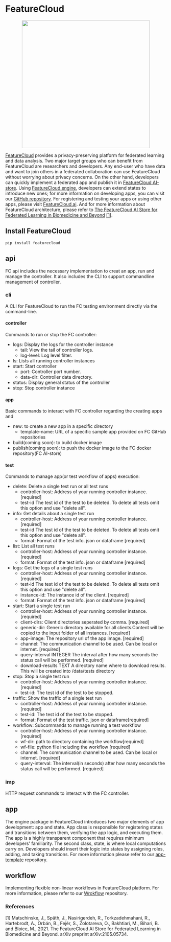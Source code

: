 # FeatureCloud
<p align="center">
<img src="https://featurecloud.ai/assets/fc_logo_small.svg" width="400" height="400"/>
</p>

[FeatureCloud](https://featurecloud.eu/) provides a privacy-preserving platform for federated learning and data analysis.
Two major target groups who can benefit from FeatureCloud are researchers and developers. Any end-user who have data and 
want to join others in a federated collaboration can use FeatureCloud without worrying about privacy concerns.
On the other hand, developers can quickly implement a federated app and publish it in [FeatureCloud AI-store](https://featurecloud.ai/ai-store).
Using [FeatureCloud engine](https://github.com/FeatureCloud/FeatureCloud/tree/master/FeatureCloud/app), developers can extend states to introduce new ones; for more information on developing apps, you can visit our [GitHub repository](https://github.com/FeatureCloud/app-template). For registering and testing your apps or using other apps, please visit
[FeatureCloud.ai](https://featurecloud.ai/). And for more information about FeatureCloud architecture,
please refer to 
[The FeatureCloud AI Store for Federated Learning in Biomedicine and Beyond](https://arxiv.org/abs/2105.05734) [[1]](#1).

## Install FeatureCloud
```shell
pip install featurecloud
```

## api
FC api includes the necessary implementation to creat an app, run and manage the controller. It also includes the CLI to 
support commandline management of controller.
### cli
A CLI for FeatureCloud to run the FC testing environment directly via the command-line.
#### controller
Commands to run or stop the FC controller:
* logs: Display the logs for the controller instance
  * tail: View the tail of controller logs.
  * log-level: Log level filter.
* ls: Lists all running controller instances
* start: Start controller
  * port: Controller port number. 
  * data-dir: Controller data directory.
* status: Display general status of the controller
* stop: Stop controller instance
#### app
Basic commands to interact with FC controller regarding the creating apps and
* new: to create a new app in a specific directory
  * template-name:  URL of a specific sample app provided on FC GitHub repositories 
* build(coming soon): to build docker image  
* publish(coming soon): to push the docker image to the FC docker repository(FC AI-store)

#### test 
Commands to manage app(or test workflow of apps) execution:
* delete: Delete a single test run or all test runs
  * controller-host: Address of your running controller instance.[required]
  * test-id The test id of the test to be deleted. To delete all tests omit this option and use "delete all".
* info: Get details about a single test run
  * controller-host: Address of your running controller instance.[required]
  * test-id The test id of the test to be deleted. To delete all tests omit this option and use "delete all".
  * format: Format of the test info. json or dataframe [required]
* list: List all test runs
  * controller-host: Address of your running controller instance.[required]
  * format: Format of the test info. json or dataframe [required]
* logs: Get the logs of a single test runs
  * controller-host: Address of your running controller instance.[required]
  * test-id The test id of the test to be deleted. To delete all tests omit this option and use "delete all".
  * instance-id: The instance id of the client.  [required]
  * format: Format of the test info. json or dataframe [required]
* start: Start a single test run
  * controller-host: Address of your running controller instance.[required]
  * client-dirs: Client directories seperated by comma.  [required]
  * generic-dir: Generic directory available for all clients.Content will be copied to the input folder of all instances.  [required]
  * app-image: The repository url of the app image.  [required]
  * channel: The communication channel to be used. Can be local or internet.  [required]
  * query-interval INTEGER  The interval after how many seconds the status call will be performed.  [required]
  * download-results TEXT   A directory name where to download results. This will be created into /data/tests directory
* stop: Stop a single test run
  * controller-host: Address of your running controller instance. [required]
  * test-id: The test id of the test to be stopped.
* traffic: Show the traffic of a single test run
  * controller-host: Address of your running controller instance.[required]
  * test-id: The test id of the test to be stopped.
  * format: Format of the test traffic. json or dataframe[required]
* workflow: Subcommands to manage running a test workflow
  * controller-host: Address of your running controller instance.[required]
  * wf-dir: path to directory containing the workflow[required]
  * wf-file: python file including the workflow  [required]
  * channel: The communication channel to be used. Can be local or internet.  [required]
  * query-interval: The interval(in seconds) after how many seconds the status call will be performed.  [required]
### imp
HTTP request commands to interact with the FC controller.
## app
The engine package in FeatureCloud introduces two major elements of app development: app and state. App class is responsible for registering states and transitions between them, verifying the app logic, and executing them. The app is a highly transparent component 
that requires minimum developers' familiarity. The second class, state, is where local computations carry on. Developers should 
insert their logic into states by assigning roles, adding, and taking transitions. For more information please refer to our 
[app-template](https://github.com/FeatureCloud/FeatureCloud/tree/master/FeatureCloud/app) repository.
## workflow
Implementing flexible non-linear workflows in FeatureCloud platform. For more information, please refer to our 
[Wrokflow](https://github.com/FeatureCloud/FeatureCloud/tree/master/FeatureCloud/workflow) repository.


### References
<a id="1">[1]</a> 
Matschinske, J., Späth, J., Nasirigerdeh, R., Torkzadehmahani, R., Hartebrodt, A., Orbán, B., Fejér, S., Zolotareva,
O., Bakhtiari, M., Bihari, B. and Bloice, M., 2021.
The FeatureCloud AI Store for Federated Learning in Biomedicine and Beyond. arXiv preprint arXiv:2105.05734.
